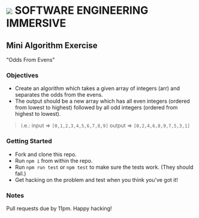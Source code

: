 # ![](https://ga-dash.s3.amazonaws.com/production/assets/logo-9f88ae6c9c3871690e33280fcf557f33.png) SOFTWARE ENGINEERING IMMERSIVE

## Mini Algorithm Exercise

"Odds From Evens"

### Objectives

- Create an algorithm which takes a given array of integers (arr) and separates the odds from the evens.
- The output should be a new array which has all even integers (ordered from lowest to highest) followed by all odd integers (ordered from highest to lowest).

> i.e.:
> input => `[0,1,2,3,4,5,6,7,8,9]`
> output => `[0,2,4,6,8,9,7,5,3,1]`

### Getting Started

- Fork and clone this repo.
- Run `npm i` from within the repo.
- Run `npm run test` or `npm test` to make sure the tests work. (They should fail.)
- Get hacking on the problem and test when you think you've got it!

### Notes

Pull requests due by 11pm. Happy hacking!
